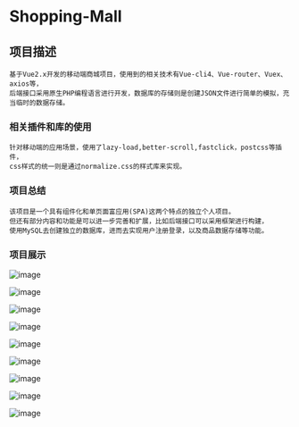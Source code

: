 # Shopping-Mall

## 项目描述
```
基于Vue2.x开发的移动端商城项目，使用到的相关技术有Vue-cli4、Vue-router、Vuex、axios等，
后端接口采用原生PHP编程语言进行开发，数据库的存储则是创建JSON文件进行简单的模拟，充当临时的数据存储。
```

### 相关插件和库的使用
```
针对移动端的应用场景，使用了lazy-load,better-scroll,fastclick，postcss等插件，
css样式的统一则是通过normalize.css的样式库来实现。
```

### 项目总结
```
该项目是一个具有组件化和单页面富应用(SPA)这两个特点的独立个人项目。
但还有部分内容和功能是可以进一步完善和扩展，比如后端接口可以采用框架进行构建，
使用MySQL去创建独立的数据库，进而去实现用户注册登录，以及商品数据存储等功能。
```
### 项目展示

![image](https://github.com/cjw-coder/Shopping-Mall/blob/master/%E9%A6%96%E9%A1%B51.JPG)

![image](https://github.com/cjw-coder/Shopping-Mall/blob/master/%E9%A6%96%E9%A1%B52.JPG)

![image](https://github.com/cjw-coder/Shopping-Mall/blob/master/%E8%AF%A6%E6%83%851.JPG)

![image](hhttps://github.com/cjw-coder/Shopping-Mall/blob/master/%E8%AF%A6%E6%83%852.JPG)

![image](https://github.com/cjw-coder/Shopping-Mall/blob/master/%E8%AF%A6%E6%83%853.JPG)

![image](https://github.com/cjw-coder/Shopping-Mall/blob/master/%E8%B4%AD%E7%89%A9%E8%BD%A61.JPG)

![image](https://github.com/cjw-coder/Shopping-Mall/blob/master/%E8%B4%AD%E7%89%A9%E8%BD%A62.JPG)

![image](https://github.com/cjw-coder/Shopping-Mall/blob/master/%E8%B4%AD%E7%89%A9%E8%BD%A63.JPG)

![image](https://github.com/cjw-coder/Shopping-Mall/blob/master/%E6%88%91%E7%9A%84.JPG)


